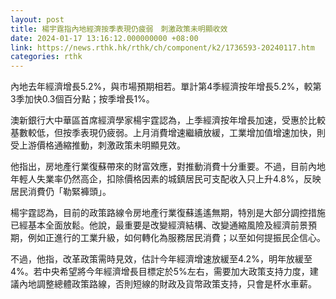 ```yaml
---
layout: post
title: 楊宇霆指內地經濟按季表現仍疲弱　刺激政策未明顯收效
date: 2024-01-17 13:16:12.000000000 +08:00
link: https://news.rthk.hk/rthk/ch/component/k2/1736593-20240117.htm
categories: rthk
---
```


內地去年經濟增長5.2%，與市場預期相若。單計第4季經濟按年增長5.2%，較第3季加快0.3個百分點；按季增長1%。

澳新銀行大中華區首席經濟學家楊宇霆認為，上季經濟按年增長加速，受惠於比較基數較低，但按季表現仍疲弱。上月消費增速繼續放緩，工業增加值增速加快，則受上游價格通縮推動，刺激政策未明顯見效。

他指出，房地產行業復蘇帶來的財富效應，對推動消費十分重要。不過，目前內地年輕人失業率仍然高企，扣除價格因素的城鎮居民可支配收入只上升4.8%，反映居民消費仍「勒緊褲頭」。

楊宇霆認為，目前的政策路線令房地產行業復蘇遙遙無期，特別是大部分調控措施已經基本全面放鬆。他說，最重要是改變經濟結構、改變通縮風險及經濟前景預期，例如正進行的工業升級，如何轉化為服務居民消費；以至如何提振民企信心。

不過，他指，改革政策需時見效，估計今年經濟增速放緩至4.2%，明年放緩至4%。若中央希望將今年經濟增長目標定於5%左右，需要加大政策支持力度，建議內地調整總體政策路線，否則短線的財政及貨幣政策支持，只會是杯水車薪。
